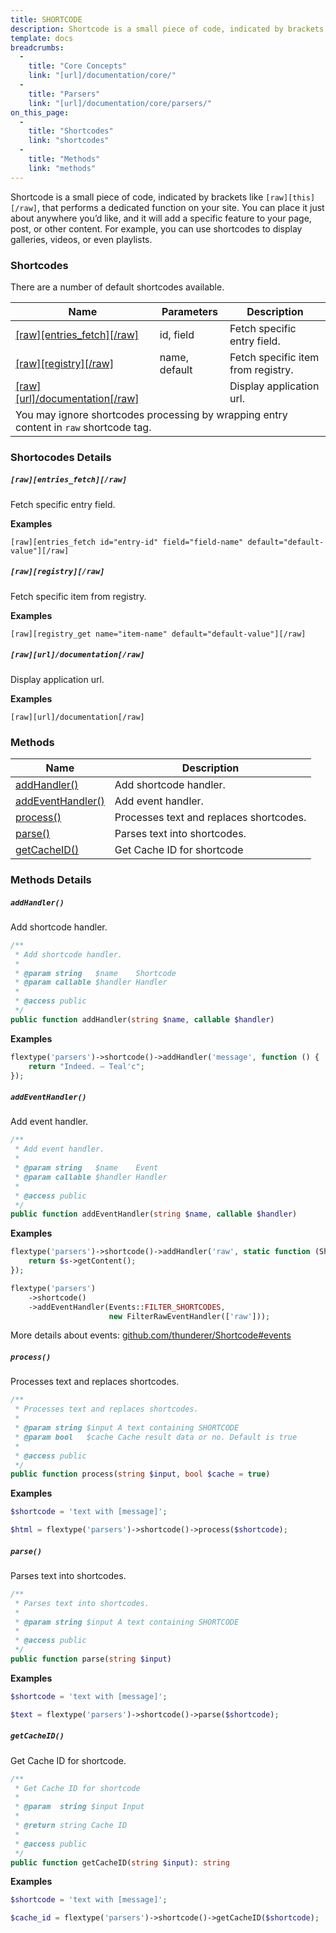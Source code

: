 ```yaml
---
title: SHORTCODE
description: Shortcode is a small piece of code, indicated by brackets like `[this]`, that performs a dedicated function on your site.
template: docs
breadcrumbs:
  -
    title: "Core Concepts"
    link: "[url]/documentation/core/"
  -
    title: "Parsers"
    link: "[url]/documentation/core/parsers/"
on_this_page:
  -
    title: "Shortcodes"
    link: "shortcodes"
  -
    title: "Methods"
    link: "methods"
---
```


Shortcode is a small piece of code, indicated by brackets like `[raw][this][/raw]`, that performs a dedicated function on your site. You can place it just about anywhere you’d like, and it will add a specific feature to your page, post, or other content. For example, you can use shortcodes to display galleries, videos, or even playlists.

### <a name="shortcodes"></a> Shortcodes

There are a number of default shortcodes available.

<table>
    <thead>
        <tr>
            <th>Name</th>
            <th>Parameters</th>
            <th>Description</th>
        </tr>
    </thead>
    <tbody>
        <tr>
            <td><a href="#shortcodes-entries_fetch">[raw][entries_fetch][/raw]</a></td>
            <td>id, field</td>
            <td>Fetch specific entry field.</td>
        </tr>
        <tr>
            <td><a href="#shortcodes-registry">[raw][registry][/raw]</a></td>
            <td>name, default</td>
            <td>Fetch specific item from registry.</td>
        </tr>
        <tr>
            <td><a href="#shortcodes-raw">[raw][url]/documentation[/raw]</a></td>
            <td></td>
            <td>Display application url.</td>
        </tr>
        <tr>
            <td colspan="3">
                You may ignore shortcodes processing by wrapping entry content in <code>raw</code> shortcode tag.
            </td>
        </tr>
    </tbody>
</table>

### Shortocodes Details

##### <a name="shortcodes-entries_fetch"></a> `[raw][entries_fetch][/raw]`

Fetch specific entry field.

**Examples**

```
[raw][entries_fetch id="entry-id" field="field-name" default="default-value"][/raw]
```

##### <a name="shortcodes-registry"></a> `[raw][registry][/raw]`

Fetch specific item from registry.

**Examples**

```
[raw][registry_get name="item-name" default="default-value"][/raw]
```

##### <a name="shortcodes-url"></a> `[raw][url]/documentation[/raw]`

Display application url.

**Examples**

```
[raw][url]/documentation[/raw]
```

### <a name="methods"></a> Methods

<table>
    <thead>
        <tr>
            <th>Name</th>
            <th>Description</th>
        </tr>
    </thead>
    <tbody>
        <tr>
            <td><a href="#methods-addHandler">addHandler()</a></td>
            <td>Add shortcode handler.</td>
        </tr>
        <tr>
            <td><a href="#methods-addEventHandler">addEventHandler()</a></td>
            <td>Add event handler.</td>
        </tr>
        <tr>
            <td><a href="#methods-process">process()</a></td>
            <td>Processes text and replaces shortcodes.</td>
        </tr>
        <tr>
            <td><a href="#methods-parse">parse()</a></td>
            <td>Parses text into shortcodes.</td>
        </tr>
        <tr>
            <td><a href="#methods-getCacheID">getCacheID()</a></td>
            <td>Get Cache ID for shortcode</td>
        </tr>
    </tbody>
</table>

### Methods Details

##### <a name="methods-addHandler"></a> `addHandler()`

Add shortcode handler.

```php
/**
 * Add shortcode handler.
 *
 * @param string   $name    Shortcode
 * @param callable $handler Handler
 *
 * @access public
 */
public function addHandler(string $name, callable $handler)
```

**Examples**

```php
flextype('parsers')->shortcode()->addHandler('message', function () {
    return "Indeed. – Teal'c";
});
```

##### <a name="methods-addEventHandler"></a> `addEventHandler()`

Add event handler.

```php
/**
 * Add event handler.
 *
 * @param string   $name    Event
 * @param callable $handler Handler
 *
 * @access public
 */
public function addEventHandler(string $name, callable $handler)
```

**Examples**

```php
flextype('parsers')->shortcode()->addHandler('raw', static function (ShortcodeInterface $s) {
    return $s->getContent();
});

flextype('parsers')
    ->shortcode()
    ->addEventHandler(Events::FILTER_SHORTCODES,
                      new FilterRawEventHandler(['raw']));
```

More details about events: [github.com/thunderer/Shortcode#events](https://github.com/thunderer/Shortcode#events)


##### <a name="methods-process"></a> `process()`

Processes text and replaces shortcodes.

```php
/**
 * Processes text and replaces shortcodes.
 *
 * @param string $input A text containing SHORTCODE
 * @param bool   $cache Cache result data or no. Default is true
 *
 * @access public
 */
public function process(string $input, bool $cache = true)
```

**Examples**

```php
$shortcode = 'text with [message]';

$html = flextype('parsers')->shortcode()->process($shortcode);
```

##### <a name="methods-parse"></a> `parse()`

Parses text into shortcodes.

```php
/**
 * Parses text into shortcodes.
 *
 * @param string $input A text containing SHORTCODE
 *
 * @access public
 */
public function parse(string $input)
```

**Examples**

```php
$shortcode = 'text with [message]';

$text = flextype('parsers')->shortcode()->parse($shortcode);
```

##### <a name="methods-getCacheID"></a> `getCacheID()`

Get Cache ID for shortcode.

```php
/**
 * Get Cache ID for shortcode
 *
 * @param  string $input Input
 *
 * @return string Cache ID
 *
 * @access public
 */
public function getCacheID(string $input): string
```

**Examples**

```php
$shortcode = 'text with [message]';

$cache_id = flextype('parsers')->shortcode()->getCacheID($shortcode);
```
